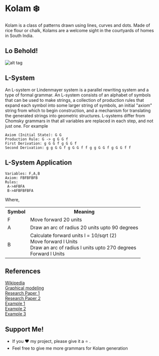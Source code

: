  # Kolam :snowflake:
 Kolam is a class of patterns drawn using lines, curves and dots. Made of rice flour or chalk, Kolams are a welcome sight in the courtyards of homes in South India.
## Lo Behold!
![alt tag](https://github.com/Dhanya-Abhirami/Kolam-Generator/blob/master/output.png)

 ## L-System
 An L-system or Lindenmayer system is a parallel rewriting system and a type of formal grammar. An L-system consists of an alphabet of symbols that can be used to make strings, a collection of production rules that expand each symbol into some larger string of symbols, an initial "axiom" string from which to begin construction, and a mechanism for translating the generated strings into geometric structures.
L-systems differ from Chomsky grammars in that all variables are replaced in each step, and not just one. For example
```
Axiom (Initial State): G G
Production Rule: G -> g G G f
First Derivation: g G G f g G G f
Second Derivation: g g G G f g G G f f g g G G f g G G f f
```
 ## L-System Application
 ```
 Variables: F,A,B 
 Axiom: FBFBFBFB
 Rules:
  A->AFBFA 
  B->AFBFBFBFA 
  ```
  Where, 
  <table>
 <th>Symbol</th><th>Meaning</th></tr>
 <tr><td>F</td><td> Move forward 20 units</td>
<tr><td>A</td><td>Draw an arc of radius 20 units upto 90 degrees <br>
<tr><td rowspan="4">B</td><td>
  Calculate forward units l = 10/sqrt (2)<br>
  Move forward l Units<br>
  Draw an arc of radius l units upto 270 degrees<br>
 Forward l Units</td>
  </table>
  
## References
[Wikipedia](https://en.wikipedia.org/wiki/L-system) <br>
[Graphical modeling](http://algorithmicbotany.org/papers/abop/abop-ch1.pdf) <br>
[Research Paper 1](https://www.researchgate.net/publication/295258996_A_View_of_India_Through_Kolam_Patterns_and_Their_Grammatical_Representation) <br>
[Research Paper 2](https://www.semanticscholar.org/paper/Application-of-L-Systems-to-Algorithmic-Generation-Prusinkiewicz-Krithivasan/940ea81d742a5b8e690bce367ee4981bb6dbba60) <br>
[Example 1](https://imaginary.org/film/mathlapse-l-system-for-single-knot-kolam-pattern-generation) <br>
[Example 2](https://gist.github.com/jhubley/3cc23bf95bb5acaaad09152878a13d3b) <br>
[Example 3](https://users.math.yale.edu/public_html/People/frame/Fractals/Panorama/Art/Kolams/Kolams.html)
## Support Me!
* If you :heart: my project, please give it a :star: .
* Feel free to give me more grammars for Kolam generation
